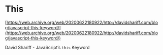 # This

[https://web.archive.org/web/20200622180922/http://davidshariff.com/blog/javascript-this-keyword/](https://web.archive.org/web/20200622180922/http://davidshariff.com/blog/javascript-this-keyword/)

David Shariff - JavaScript’s `this` Keyword
